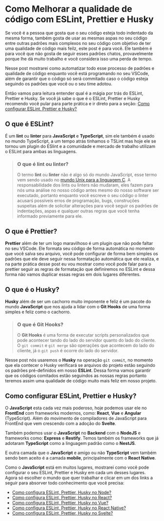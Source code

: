 # Como Melhorar a qualidade de código com ESLint, Prettier e Husky

Se você é a pessoa que gosta que o seu código esteja todo indentado da mesma forma, também gosta de usar as mesmas aspas no seu código entre outras padrões mais complexos no seu código com objetivo de ter uma qualidade de código mais feilz, este post é para você. Ele também é para você que não gosta de seguir esses padrões chatos, provavelmente porque lhe dá muito trabalho e você considera isso uma perda de tempo.

Nesse post mostrarei como automatizar todo esse processo de padrões e qualidade de código enquanto você está programando no seu VSCode, além de garantir que o código só será commitado caso o código esteja seguindo os padrões que você ou o seu time adotou.

Então vamos para leitura entender qual é a mágia por trás do ESLint, Prettier e Husky. Se você já sabe o que é o ESLint, Prettier e Husky recomendo você pular para parte prática e ir direto para a seção: <a href="#eslint">Como configurar ESLint, Prettier e Husky?</a>

## O que é ESLint?

É um **lint** ou **linter** para **JavaScript** e **TypeScript**, sim ele também é usado no mundo TypeScript, a um tempo atrás tinhamos o TSLint mas hoje ele se tornou um plugin do ESlint e a comunidade e mercado de trabalho utilizam o ESLint para ambas as linguagens.

> ### O que é lint ou linter?
>
> O termo **lint** ou **linter** não é algo só do mundo JavaScript, esse termo vem sendo usado no [mundo Unix para a linguagem C](<https://en.wikipedia.org/wiki/Lint_(software)>). A responsabilidade dos lints ou linters não mudaram, eles fazem para nós uma análise no nosso código antes mesmo do nosso software ser executado, portanto enquanto você escreve o seu código o linter acusarś possíveis erros de programação, bugs, construções suspeitas além de solicitar alterações para você seguir os padrões de indentações, aspas e qualquer outras regras que você tenha informado previamente para ele.

## O que é Prettier?

**Prettier** além de ter um logo maravilhoso é um plugin que não pode faltar no seu VSCode. Ele formata seu código de forma automática no momento que você salva seu arquivo, você pode configurar de forma bem simples os padrões que ele deve seguir nessa formatação automática que ele realiza, e na parte prática desse post eu vou mostrar como você pode falar para o prettier seguir as regras de formatação que definiremos no ESLint e dessa forma não vamos duplicar essas regras em dois lugares diferentes.

## O que é o Husky?

**Husky** além de ser um cachorro muito imponente e feliz é um pacote do mundo **JavaScript** que nos ajuda a lidar com o **Git Hooks** de uma forma simples e feliz como o cachorro.

> ### O que é Git Hooks?
>
> O **Git Hooks** é uma forma de executar scripts personalizados que pode acontecer tando do lado do servidor quanto do lado do cliente. O `git commit` e `git merge` são operações que acontecem do lado do cliente, já o `git push` é ocorre do lado do servidor.

Nesse post nós usaremos o **Husky** na operação `git commit`, no momento que ela contecer o Husky verificará se arquivos do projeto estão seguindo os padrões pré-definidos em nosso **ESLint**. Dessa forma vamos garantir que os códigos comitados estão seguindos as nossas regras portanto teremos assim uma qualidade de código muito mais feliz em nosso projeto.

<h2 id="eslint">Como configurar ESLint, Prettier e Husky?</h2>

O **JavaScript** esta cada vez mais poderoso, hoje podemos usar ele no **FrontEnd** com frameworks modernos, como: **React**, **Vue** e **Angular** (TypeScript). Além do movimento de compiladores de JavaScript para FrontEnd que vem crescendo com a adoção do **Svelte**.

Também podemos usar o **JavaScript** no **Backend** com o **NodeJS** e frameworks como: **Express** e **Restify**. Temos também os frameworks que já adotaram **TypeScript** como a linguagem padrão como o **NestJS**.

E outra camada que o **JavaScript** e amigo ou não **TypeScript** vem também sendo bem aceito é a camada **mobile**, principalmente com o **React Native**.

Como o **JavaScript** está em muitos lugares, mostrarei como você pode configurar o seu ESLint, Prettier e Husky em cada um desses lugares. Agora só escolher o mundo que quer trabalhar e clicar em um dos links a seguir para absorver todo conhecimento que você precisa:

- [Como configura ESLint, Prettier, Husky no Node?]()
- [Como configura ESLint, Prettier, Husky no React?]()
- [Como configura ESLint, Prettier, Husky no Vue?]()
- [Como configura ESLint, Prettier, Husky no React Native?]()
- [Como configura ESLint, Prettier, Husky no Svelte?]()
